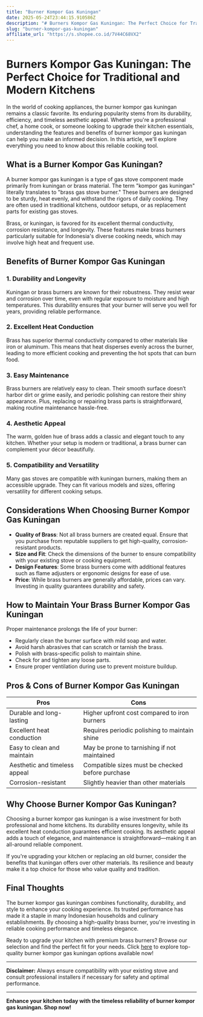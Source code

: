 ```yaml
---
title: "Burner Kompor Gas Kuningan"
date: 2025-05-24T23:44:15.910586Z
description: "# Burners Kompor Gas Kuningan: The Perfect Choice for Traditional and Modern Kitchens..."
slug: "burner-kompor-gas-kuningan"
affiliate_url: "https://s.shopee.co.id/7V44C68VX2"
---
```

# Burners Kompor Gas Kuningan: The Perfect Choice for Traditional and Modern Kitchens

In the world of cooking appliances, the burner kompor gas kuningan remains a classic favorite. Its enduring popularity stems from its durability, efficiency, and timeless aesthetic appeal. Whether you're a professional chef, a home cook, or someone looking to upgrade their kitchen essentials, understanding the features and benefits of burner kompor gas kuningan can help you make an informed decision. In this article, we'll explore everything you need to know about this reliable cooking tool.

## What is a Burner Kompor Gas Kuningan?

A burner kompor gas kuningan is a type of gas stove component made primarily from kuningan or brass material. The term "kompor gas kuningan" literally translates to "brass gas stove burner." These burners are designed to be sturdy, heat evenly, and withstand the rigors of daily cooking. They are often used in traditional kitchens, outdoor setups, or as replacement parts for existing gas stoves.

Brass, or kuningan, is favored for its excellent thermal conductivity, corrosion resistance, and longevity. These features make brass burners particularly suitable for Indonesia's diverse cooking needs, which may involve high heat and frequent use.

## Benefits of Burner Kompor Gas Kuningan

### 1. Durability and Longevity
Kuningan or brass burners are known for their robustness. They resist wear and corrosion over time, even with regular exposure to moisture and high temperatures. This durability ensures that your burner will serve you well for years, providing reliable performance.

### 2. Excellent Heat Conduction
Brass has superior thermal conductivity compared to other materials like iron or aluminum. This means that heat disperses evenly across the burner, leading to more efficient cooking and preventing the hot spots that can burn food.

### 3. Easy Maintenance
Brass burners are relatively easy to clean. Their smooth surface doesn’t harbor dirt or grime easily, and periodic polishing can restore their shiny appearance. Plus, replacing or repairing brass parts is straightforward, making routine maintenance hassle-free.

### 4. Aesthetic Appeal
The warm, golden hue of brass adds a classic and elegant touch to any kitchen. Whether your setup is modern or traditional, a brass burner can complement your décor beautifully.

### 5. Compatibility and Versatility
Many gas stoves are compatible with kuningan burners, making them an accessible upgrade. They can fit various models and sizes, offering versatility for different cooking setups.

## Considerations When Choosing Burner Kompor Gas Kuningan

- **Quality of Brass**: Not all brass burners are created equal. Ensure that you purchase from reputable suppliers to get high-quality, corrosion-resistant products.
- **Size and Fit**: Check the dimensions of the burner to ensure compatibility with your existing stove or cooking equipment.
- **Design Features**: Some brass burners come with additional features such as flame adjusters or ergonomic designs for ease of use.
- **Price**: While brass burners are generally affordable, prices can vary. Investing in quality guarantees durability and safety.

## How to Maintain Your Brass Burner Kompor Gas Kuningan

Proper maintenance prolongs the life of your burner:

- Regularly clean the burner surface with mild soap and water.
- Avoid harsh abrasives that can scratch or tarnish the brass.
- Polish with brass-specific polish to maintain shine.
- Check for and tighten any loose parts.
- Ensure proper ventilation during use to prevent moisture buildup.

## Pros & Cons of Burner Kompor Gas Kuningan

| Pros                             | Cons                            |
|----------------------------------|---------------------------------|
| Durable and long-lasting       | Higher upfront cost compared to iron burners |
| Excellent heat conduction      | Requires periodic polishing to maintain shine |
| Easy to clean and maintain     | May be prone to tarnishing if not maintained |
| Aesthetic and timeless appeal | Compatible sizes must be checked before purchase |
| Corrosion-resistant            | Slightly heavier than other materials |

## Why Choose Burner Kompor Gas Kuningan?

Choosing a burner kompor gas kuningan is a wise investment for both professional and home kitchens. Its durability ensures longevity, while its excellent heat conduction guarantees efficient cooking. Its aesthetic appeal adds a touch of elegance, and maintenance is straightforward—making it an all-around reliable component.

If you're upgrading your kitchen or replacing an old burner, consider the benefits that kuningan offers over other materials. Its resilience and beauty make it a top choice for those who value quality and tradition.

## Final Thoughts

The burner kompor gas kuningan combines functionality, durability, and style to enhance your cooking experience. Its trusted performance has made it a staple in many Indonesian households and culinary establishments. By choosing a high-quality brass burner, you're investing in reliable cooking performance and timeless elegance.

Ready to upgrade your kitchen with premium brass burners? Browse our selection and find the perfect fit for your needs. Click [here](https://s.shopee.co.id/7V44C68VX2) to explore top-quality burner kompor gas kuningan options available now!

---

**Disclaimer:** Always ensure compatibility with your existing stove and consult professional installers if necessary for safety and optimal performance.

---

**Enhance your kitchen today with the timeless reliability of burner kompor gas kuningan. Shop now!**